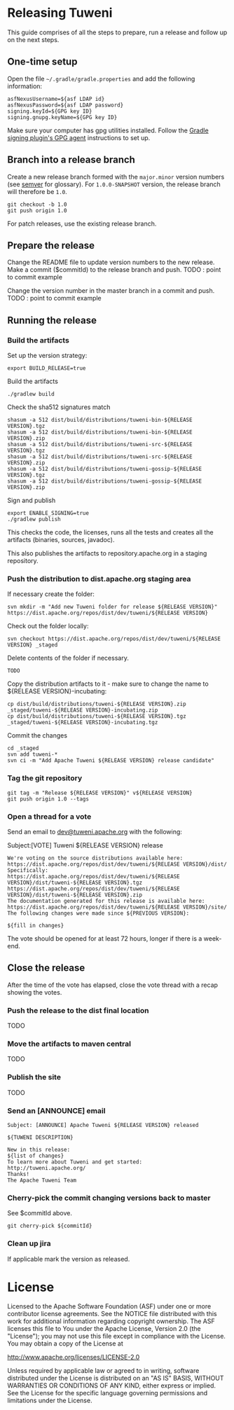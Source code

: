 # Releasing Tuweni

This guide comprises of all the steps to prepare, run a release and follow up on the next steps.

## One-time setup

Open the file `~/.gradle/gradle.properties` and add the following information:

```
asfNexusUsername=${asf LDAP id}
asfNexusPassword=${asf LDAP password}
signing.keyId=${GPG key ID}
signing.gnupg.keyName=${GPG key ID}
```

Make sure your computer has gpg utilities installed. Follow the [Gradle signing plugin's GPG agent](https://docs.gradle.org/current/userguide/signing_plugin.html#sec:using_gpg_agent) instructions to set up.

## Branch into a release branch

Create a new release branch formed with the `major.minor` version numbers (see [semver](https://semver.org/) for glossary). For `1.0.0-SNAPSHOT` version, the release branch will therefore be `1.0`.

```
git checkout -b 1.0
git push origin 1.0
```

For patch releases, use the existing release branch.

## Prepare the release

Change the README file to update version numbers to the new release. Make a commit ($commitId) to the release branch and push.
TODO : point to commit example

Change the version number in the master branch in a commit and push.
TODO : point to commit example

## Running the release

### Build the artifacts

Set up the version strategy:
```
export BUILD_RELEASE=true
```

Build the artifacts
```
./gradlew build
```

Check the sha512 signatures match
```
shasum -a 512 dist/build/distributions/tuweni-bin-${RELEASE VERSION}.tgz
shasum -a 512 dist/build/distributions/tuweni-bin-${RELEASE VERSION}.zip
shasum -a 512 dist/build/distributions/tuweni-src-${RELEASE VERSION}.tgz
shasum -a 512 dist/build/distributions/tuweni-src-${RELEASE VERSION}.zip
shasum -a 512 dist/build/distributions/tuweni-gossip-${RELEASE VERSION}.tgz
shasum -a 512 dist/build/distributions/tuweni-gossip-${RELEASE VERSION}.zip
```

Sign and publish
```
export ENABLE_SIGNING=true
./gradlew publish
```

This checks the code, the licenses, runs all the tests and creates all the artifacts (binaries, sources, javadoc).

This also publishes the artifacts to repository.apache.org in a staging repository.

### Push the distribution to dist.apache.org staging area

If necessary create the folder:
```
svn mkdir -m "Add new Tuweni folder for release ${RELEASE VERSION}" https://dist.apache.org/repos/dist/dev/tuweni/${RELEASE VERSION}
```

Check out the folder locally:
```
svn checkout https://dist.apache.org/repos/dist/dev/tuweni/${RELEASE VERSION} _staged
```

Delete contents of the folder if necessary.
```
TODO
```

Copy the distribution artifacts to it - make sure to change the name to ${RELEASE VERSION}-incubating:

```
cp dist/build/distributions/tuweni-${RELEASE VERSION}.zip _staged/tuweni-${RELEASE VERSION}-incubating.zip
cp dist/build/distributions/tuweni-${RELEASE VERSION}.tgz _staged/tuweni-${RELEASE VERSION}-incubating.tgz
```

Commit the changes
```
cd _staged
svn add tuweni-*
svn ci -m "Add Apache Tuweni ${RELEASE VERSION} release candidate"
```

### Tag the git repository

```
git tag -m "Release ${RELEASE VERSION}" v${RELEASE VERSION}
git push origin 1.0 --tags
```

### Open a thread for a vote

Send an email to dev@tuweni.apache.org with the following:

Subject:[VOTE] Tuweni ${RELEASE VERSION} release
```
We're voting on the source distributions available here:
https://dist.apache.org/repos/dist/dev/tuweni/${RELEASE VERSION}/dist/
Specifically:
https://dist.apache.org/repos/dist/dev/tuweni/${RELEASE VERSION}/dist/tuweni-${RELEASE VERSION}.tgz
https://dist.apache.org/repos/dist/dev/tuweni/${RELEASE VERSION}/dist/tuweni-${RELEASE VERSION}.zip
The documentation generated for this release is available here:
https://dist.apache.org/repos/dist/dev/tuweni/${RELEASE VERSION}/site/
The following changes were made since ${PREVIOUS VERSION}:

${fill in changes}

```

The vote should be opened for at least 72 hours, longer if there is a week-end.

## Close the release

After the time of the vote has elapsed, close the vote thread with a recap showing the votes.

### Push the release to the dist final location

TODO

### Move the artifacts to maven central

TODO

### Publish the site

TODO

### Send an [ANNOUNCE] email

```
Subject: [ANNOUNCE] Apache Tuweni ${RELEASE VERSION} released

${TUWENI DESCRIPTION}

New in this release:
${list of changes}
To learn more about Tuweni and get started:
http://tuweni.apache.org/
Thanks!
The Apache Tuweni Team
```

### Cherry-pick the commit changing versions back to master

See $commitId above.

```
git cherry-pick ${commitId}
```

### Clean up jira

If applicable mark the version as released.

# License

Licensed to the Apache Software Foundation (ASF) under one or more contributor license agreements. See the NOTICE
file distributed with this work for additional information regarding copyright ownership. The ASF licenses this file
to You under the Apache License, Version 2.0 (the "License"); you may not use this file except in compliance with the
License. You may obtain a copy of the License at

http://www.apache.org/licenses/LICENSE-2.0

Unless required by applicable law or agreed to in writing, software distributed under the License is distributed on
an "AS IS" BASIS, WITHOUT WARRANTIES OR CONDITIONS OF ANY KIND, either express or implied. See the License for the
specific language governing permissions and limitations under the License.